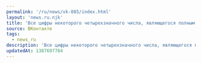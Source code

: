 ```yaml
---
permalink: '/ru/news/vk-885/index.html'
layout: 'news.ru.njk'
title: 'Все цифры некоторого четырехзначного числа, являющегося полным квадратом, можно уменьшить на од…'
source: ВКонтакте
tags:
  - news_ru
description: 'Все цифры некоторого четырехзначного числа, являющегося полным квадратом, можно уменьшить на од…'
updatedAt: 1387697784
---
```


